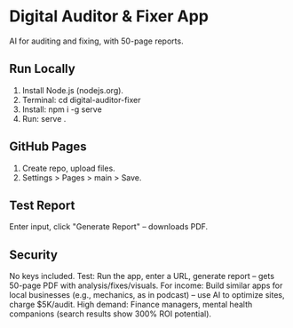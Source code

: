 # Digital Auditor & Fixer App

AI for auditing and fixing, with 50-page reports.

## Run Locally
1. Install Node.js (nodejs.org).
2. Terminal: cd digital-auditor-fixer
3. Install: npm i -g serve
4. Run: serve .[](http://localhost:3000)

## GitHub Pages
1. Create repo, upload files.
2. Settings > Pages > main > Save.

## Test Report
Enter input, click "Generate Report" – downloads PDF.

## Security
No keys included.
Test: Run the app, enter a URL, generate report – gets 50-page PDF with analysis/fixes/visuals.
For income: Build similar apps for local businesses (e.g., mechanics, as in podcast) – use AI to optimize sites, charge $5K/audit. High demand: Finance managers, mental health companions (search results show 300% ROI potential).